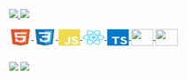 

<div>
  <a href="https://github.com/tarcisioandrade">
  <img height="180em" src="https://github-readme-stats.zohan.tech/api?username=tarcisioandrade&show_icons=true&theme=github_dark&include_all_commits=true&count_private=true"/>
  <img height="180em" src="https://github-readme-stats.zohan.tech/api/top-langs/?username=tarcisioandrade&layout=compact&langs_count=7&theme=github_dark"/>
</div>
<div style="display: inline_block"><br>
  <img align="center" height="30" width="40" src="https://raw.githubusercontent.com/devicons/devicon/master/icons/html5/html5-original.svg">
  <img align="center" height="30" width="40" src="https://raw.githubusercontent.com/devicons/devicon/master/icons/css3/css3-original.svg">
  <img align="center" height="30" width="40" src="https://raw.githubusercontent.com/devicons/devicon/master/icons/javascript/javascript-plain.svg">
  <img align="center" height="30" width="40" src="https://raw.githubusercontent.com/devicons/devicon/master/icons/react/react-original.svg">
  <img align="center"height="30" width="40" src="https://raw.githubusercontent.com/devicons/devicon/master/icons/typescript/typescript-plain.svg">
  <img align="center"height="30" width="40" src="https://cdn.sanity.io/images/9kjy77bb/production/b1dd14bbdbe81a00ed9c8d0ddad9549f23fdabb2-101x101.svg">
  <img align="center"height="30" width="40" src="https://cdn.sanity.io/images/9kjy77bb/production/4af2bc8428c8f50c82a103a552c5754b60a2ef68-64x64.svg">
</div>

##

<a href="mailto:tfanndrade@gmail.com"><img src="https://img.shields.io/badge/-Gmail-%23333?style=for-the-badge&logo=gmail&logoColor=white" target="_blank"></a>
<a href="https://www.linkedin.com/in/tarcisioandrade" target="_blank"><img src="https://img.shields.io/badge/-LinkedIn-%230077B5?style=for-the-badge&logo=linkedin&logoColor=white" target="_blank"></a> 


